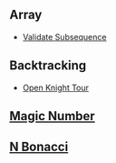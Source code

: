
## Array
  * [Validate Subsequence](https://github.com/AlAbtAlgo/Dart/blob/master/array/validate_subsequence.dart)

## Backtracking
  * [Open Knight Tour](https://github.com/AlAbtAlgo/Dart/blob/master/backtracking/open_knight_tour.dart)

## [Magic Number](https://github.com/AlAbtAlgo/Dart/blob/master//magic_number.dart)

## [N Bonacci](https://github.com/AlAbtAlgo/Dart/blob/master//N_bonacci.dart)
